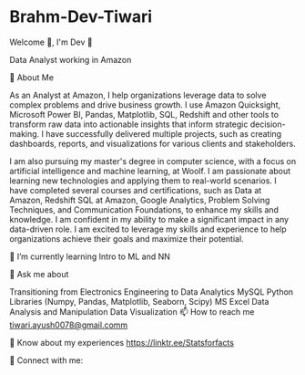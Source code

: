 # Brahm-Dev-Tiwari

Welcome 🙏, I'm Dev 👋

Data Analyst working in Amazon

🚀 About Me

As an Analyst at Amazon, I help organizations leverage data to solve complex problems and drive business growth. I use Amazon Quicksight, Microsoft Power BI, Pandas, Matplotlib, SQL, Redshift and other tools to transform raw data into actionable insights that inform strategic decision-making. I have successfully delivered multiple projects, such as creating dashboards, reports, and visualizations for various clients and stakeholders.

I am also pursuing my master's degree in computer science, with a focus on artificial intelligence and machine learning, at Woolf. I am passionate about learning new technologies and applying them to real-world scenarios. I have completed several courses and certifications, such as Data at Amazon, Redshift SQL at Amazon, Google Analytics, Problem Solving Techniques, and Communication Foundations, to enhance my skills and knowledge. I am confident in my ability to make a significant impact in any data-driven role. I am excited to leverage my skills and experience to help organizations achieve their goals and maximize their potential.

🌱 I’m currently learning Intro to ML and NN

💬 Ask me about

Transitioning from Electronics Engineering to Data Analytics
MySQL
Python Libraries (Numpy, Pandas, Matplotlib, Seaborn, Scipy)
MS Excel
Data Analysis and Manipulation
Data Visualization
📫 How to reach me tiwari.ayush0078@gmail.comm

📄 Know about my experiences https://linktr.ee/Statsforfacts


🔗 Connect with me:


